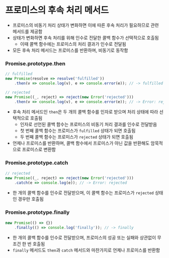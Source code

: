 # 프로미스의 후속 처리 메서드

* 프로미스의 비동기 처리 상태가 변화하면 이에 따른 후속 처리가 필요하므로 관련 메서드를 제공함
* 상태가 변화하면 후속 처리를 위해 인수로 전달한 콜백 함수가 선택적으로 호출됨
	* 이때 콜백 함수에는 프로미스의 처리 결과가 인수로 전달됨
* 모든 후속 처리 메서드는 프로미스를 반환하며, 비동기로 동작함

### Promise.prototype.then

```js
// fulfilled
new Promise(resolve => resolve('fulfilled'))
	.then(v => console.log(v), e => console.error(e)); // -> fulfilled

// rejected
new Promise((_, reject) => reject(new Error('rejected')))
	.then(v => console.log(v), e => console.error(e)); // -> Error: rejected
```

* 후속 처리 메서드인 `then`은 두 개의 콜백 함수를 인자로 받으며 처리 상태에 따라 선택적으로 호출됨
	* 인자로 선언된 콜백 함수는 프로미스의 비동기 처리 결과를 인수로 전달받음
	* 첫 번째 콜백 함수는 프로미스가 `fulfilled` 상태가 되면 호출됨
	* 두 번째 콜백 함수는 프로미스가 `rejected` 상태가 되면 호출됨
* 언제나 프로미스를 반환하며, 콜백 함수에서 프로미스가 아닌 값을 반환해도 암묵적으로 프로미스로 변환함

### Promise.prototype.catch

```js
// rejected
new Promise((_, reject) => reject(new Error('rejected')))
	.catch(e => console.log(e)); // -> Error: rejected
```

* 한 개의 콜백 함수를 인수로 전달받으며, 이 콜백 함수는 프로미스가 `rejected` 상태인 경우만 호출됨

### Promise.prototype.finally

```js
new Promise(() => {})
	.finally(() => console.log('finally')); // -> finally
```

* 한 개의 콜백 함수를 인수로 전달받으며, 프로미스의 성공 또는 실패와 상관없이 무조건 한 번 호출됨
* `finally` 메서드도 `then`과 `catch` 메서드와 마찬가지로 언제나 프로미스를 반환함